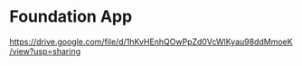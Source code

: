 # Foundation App

<!-- Sample Card Paypal-->

<!--
Card Type: Visa
Card Number: 5458406954745076
Expiration Date: 01/2025
CVV: 123
-->

<!-- Sample Card Stripe-->
<!--
Card Type: Visa
Card Number: 4242 4242 4242 4242
Expiration Date: 12/28
CVV: 123
-->

https://drive.google.com/file/d/1hKvHEnhQOwPpZd0VcWlKyau98ddMmoeK/view?usp=sharing
